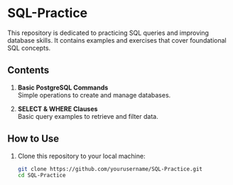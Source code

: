 # SQL-Practice

This repository is dedicated to practicing SQL queries and improving database skills. It contains examples and exercises that cover foundational SQL concepts.


## Contents

1. **Basic PostgreSQL Commands**  
   Simple operations to create and manage databases.
   
2. **SELECT & WHERE Clauses**  
   Basic query examples to retrieve and filter data.


## How to Use

1. Clone this repository to your local machine:
   ```bash
   git clone https://github.com/yourusername/SQL-Practice.git
   cd SQL-Practice
